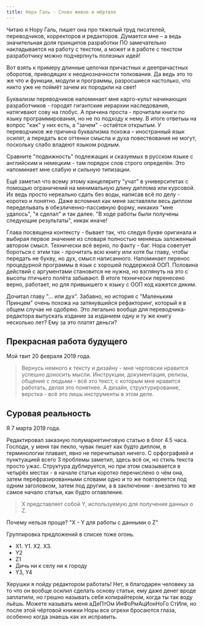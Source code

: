 ```yaml
---
title: Нора Галь - Слово живое и мёртвое
---
```


Читаю я Нору Галь, пишет она про тяжелый труд писателей, переводчиков, корректоров и редакторов. Думается мне – а ведь значительная доля принципов разработки ПО замечательно накладывается на работу с текстом, а может и в работе с текстом разработчику можно подчерпнуть полезных идей!

Вот взять к примеру длинные цепочки причастных и деепричастных оборотов, приводящих к неоднозначности толкования. Да ведь это то же что и функции, модули и программы, разросшиеся настолько, что никто уже не поймёт зачем их породили на свет!

Буквализм переводчиков напоминает мне карго-культ начинающих разработчиков - городят гигантские иерархии наследования, натягивают сову на глобус. А причина проста - прочитали книги по языку программирования, но не по подходу к нему. В итоге ответыы на вопрос "как" у них есть, а "зачем" - остаётся открытым. У переводчиков же причина буквализма похожа – иностранный язык осилят, а передать все оттенки смысла и духа повествования не могут, поскольку слабо владеют языком родным.

Сравните "подвижность" подлежащих и сказуемых в русском языке с английским и немецким - там порядок слов строго определён. Это  напоминает мне слабую и сильную типизации.

Ещё заметил что всему этому канцеляриту "учат" в университетах с помощью ограничений на минимальную длину диплома или курсовой. Их ведь просто нереально сдать без воды, написав всё по делу - коротко и понятно. Даже вспомнил как меня заставляли весь диплом переделывать в обезличенно-пассивную форму, никаких "мне удалось", "я сделал" и так далее. "В ходе работы были получены следующие результаты", никак иначе!

Глава посвящена контексту - бывает так, что следуя букве оригинала и выбирая первое значение из словаря полностью меняешь заложенный автором смысл. Технически всё верно, по факту - баг. Нора советует бороться с этим так - прочитать всю книгу или хотя бы главу, чтобы передать не букву, но дух, смысл написанного. Напоминает перенос процедурной программы в язык с хорошей поддержкой ООП. Половина действий с аргументами становится не нужна, но взглянуть на это с высоты птичьего полёта забывают. В итоге технически перенесено верно, работает, но для привыкшего к языку с ООП код кажется диким.

Дочитал главу "... или дух". Забавно, но история с "Маленьким Принцем" очень похожа на затянувшийся рефакторинг, который я в общем случае не одобряю. Это легально вообще для переводчика-редактора выпускать издание за изданием одну и ту же книгу несколько лет? Ему за это платят деньги?

## Прекрасная работа будущего

Мой твит 20 февраля 2019 года.

> Вернусь немного к тексту и дизайну - мне чертовски нравится успешно доносить мысли. Инструкции, документация, релизы, общение с людьми - всё это текст, с которым мне нравится работать, делая это понятнее. А дизайн, структурирование, верстка - всё это лишь инструменты в этом деле.

## Суровая реальность 

Я 7 марта 2019 года.

Редактировал заказную полумаркетинговую статью в блог 4.5 часа. Господи, у меня так пекло, чувак пишет как будто диплом, в терминологии плавает, явно не перечитывал ничего. С орфографией и пунктуацией всего 3 проблемы заметил, здесь всё ок, но стиль текста просто ужас. Структура дублируется, но при этом смазывается в четырёх местах - в начале статьи коротко перечислено о чём она, затем перефразированными словами одно и то же повторяется под одним заголовком, затем под другим, а в заключении - внезапно то же самое начало статьи, как будто оглавление.

> X представляет собой Y, используемую для получения данных о Z.

Почему нельзя проще? "X - Y для работы с данными о Z"

Группировка предложений в списке тоже огонь.

- Х1. Y1. X2. X3.
- Y2
- Z1
- Дичь ни к селу ни к городу
- Y3, Y4

Херушки я пойду редактором работать! Нет, я благодарен человеку за то что он вообще осилил сделать основу статьи, ему даже денег вроде заплатили, но грешно называть себя копирайтером, когда ты так воду льёшь. Можете называть меня аДеПтОм ИнФоРмАцИонНоГо СтИля, но после этой чёртовой книжки Норы все огрехи бросаются глаза, особенно когда знаешь как их исправить.
